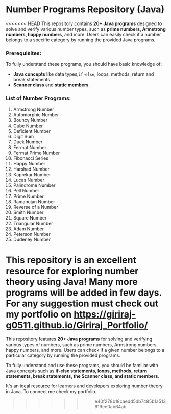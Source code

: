 # Number Programs Repository (Java)

<<<<<<< HEAD
This repository contains **20+ Java programs** designed to solve and verify various number types, such as **prime numbers, Armstrong numbers, happy numbers**, and more. Users can easily check if a number belongs to a specific category by running the provided Java programs.

### Prerequisites:
To fully understand these programs, you should have basic knowledge of:
- **Java concepts** like data types,`if-else`, loops, methods, return and break statements.
- **Scanner class** and **static members**.

### List of Number Programs:
1. Armstrong Number
2. Automorphic Number
3. Bouncy Number
4. Cube Number
5. Deficient Number
6. Digit Sum
7. Duck Number
8. Fermat Number
9. Fermat Prime Number
10. Fibonacci Series
11. Happy Number
12. Harshad Number
13. Kaprekar Number
14. Lucas Number
15. Palindrome Number
16. Pell Number
17. Prime Number
18. Ramanujan Number
19. Reverse of a Number
20. Smith Number
21. Square Number
22. Triangular Number
23. Adam Number
24. Peterson Number
25. Dudeney Number

This repository is an excellent resource for exploring number theory using Java!
Many more programs will be added in few days.
For any suggestion must check out  my portfolio on https://giriraj-g0511.github.io/Giriraj_Portfolio/
=======
This repository features **20+ Java programs** for solving and verifying various types of numbers, such as prime numbers, Armstrong numbers, happy numbers, and more. Users can check if a given number belongs to a particular category by running the provided programs. 

To fully understand and use these programs, you should be familiar with Java concepts such as **if-else statements, loops, methods, return statements, break statements, the Scanner class, and static members**.

It's an ideal resource for learners and developers exploring number theory in Java.
To connect me check my portfolio.
>>>>>>> e40f278b18caedd5db7485b1a513619ee0ab64ab
